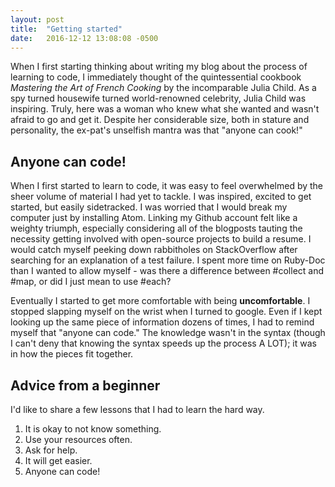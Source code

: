 ```yaml
---
layout: post
title:  "Getting started"
date:   2016-12-12 13:08:08 -0500
---
```



When I first starting thinking about writing my blog about the process of learning to code, I immediately thought of the quintessential cookbook *Mastering the Art of French Cooking* by the incomparable Julia Child. As a spy turned housewife turned world-renowned celebrity, Julia Child was inspiring. Truly, here was a woman who knew what she wanted and wasn't afraid to go and get it. Despite her considerable size, both in stature and personality, the ex-pat's unselfish mantra was that "anyone can cook!"

## Anyone can code!

When I first started to learn to code, it was easy to feel overwhelmed by the sheer volume of material I had yet to tackle. I was inspired, excited to get started, but easily sidetracked. I was worried that I would break my computer just by installing Atom. Linking my Github account felt like a weighty triumph, especially considering all of the blogposts tauting the necessity getting involved with open-source projects to build a resume. I would catch myself peeking down rabbitholes on StackOverflow after searching for an explanation of a test failure. I spent more time on Ruby-Doc than I wanted to allow myself - was there a difference between #collect and #map, or did I just mean to use #each?

Eventually I started to get more comfortable with being **uncomfortable**. I stopped slapping myself on the wrist when I turned to google. Even if I kept looking up the same piece of information dozens of times, I had to remind myself that "anyone can code." The knowledge wasn't in the syntax (though I can't deny that knowing the syntax speeds up the process A LOT); it was in how the pieces fit together.

## Advice from a beginner

I'd like to share a few lessons that I had to learn the hard way.

1. It is okay to not know something.
2. Use your resources often.
3. Ask for help.
4. It will get easier.
5. Anyone can code!

